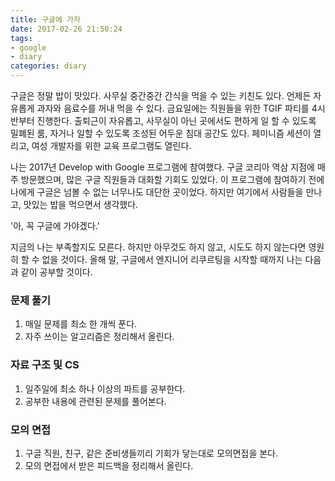 ```yaml
---
title: 구글에 가자
date: 2017-02-26 21:50:24
tags: 
- google
- diary
categories: diary
---
```


구글은 정말 밥이 맛있다.
사무실 중간중간 간식을 먹을 수 있는 키친도 있다.
언제든 자유롭게 과자와 음료수를 꺼내 먹을 수 있다.
금요일에는 직원들을 위한 TGIF 파티를 4시 반부터 진행한다.
출퇴근이 자유롭고,
사무실이 아닌 곳에서도 편하게 일 할 수 있도록 밀폐된 룸,
자거나 일할 수 있도록 조성된 어두운 침대 공간도 있다.
페미니즘 세션이 열리고,
여성 개발자를 위한 교육 프로그램도 열린다.
<!-- more -->

나는 2017년 Develop with Google 프로그램에 참여했다.
구글 코리아 역삼 지점에 매주 방문했으며, 많은 구글 직원들과 대화할 기회도 있었다.
이 프로그램에 참여하기 전에 나에게 구글은 넘볼 수 없는 너무나도 대단한 곳이었다.
하지만 여기에서 사람들을 만나고, 맛있는 밥을 먹으면서 생각했다.

'아, 꼭 구글에 가야겠다.'

지금의 나는 부족할지도 모른다.
하지만 아무것도 하지 않고, 시도도 하지 않는다면 영원히 할 수 없을 것이다.
올해 말, 구글에서 엔지니어 리쿠르팅을 시작할 때까지 나는 다음과 같이 공부할 것이다.

### 문제 풀기
1. 매일 문제를 최소 한 개씩 푼다.
1. 자주 쓰이는 알고리즘은 정리해서 올린다.

### 자료 구조 및 CS
1. 일주일에 최소 하나 이상의 파트를 공부한다.
1. 공부한 내용에 관련된 문제를 풀어본다.

### 모의 면접
1. 구글 직원, 친구, 같은 준비생들끼리 기회가 닿는대로 모의면접을 본다.
1. 모의 면접에서 받은 피드백을 정리해서 올린다.
